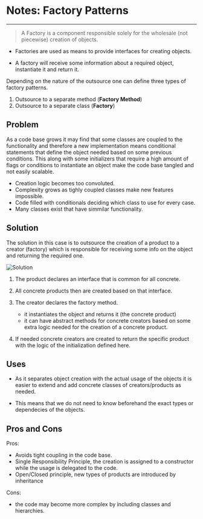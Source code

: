 # Notes: Factory Patterns
---

> A Factory is a component responsible solely for the wholesale (not piecewise) creation of objects.

- Factories are used as means to provide interfaces for creating objects.

- A factory will receive some information about a required object, instantiate it and return it.

Depending on the nature of the outsource one can define three types of factory patterns.
1. Outsource to a separate method (**Factory Method**)
2. Outsource to a separate class (**Factory**)


## Problem

As a code base grows it may find that some classes are coupled to the functionality and therefore a new implementation means conditional statements that define the object needed based on some previous conditions.
This along with some initializers that require a high amount of flags or conditions to instantiate an object make the code base tangled and not easily scalable.

- Creation logic becomes too convoluted.
- Complexity grows as tighly coupled classes make new features impossible.
- Code filled with conditionals deciding which class to use for every case.
- Many classes exist that have simmilar functionality.

## Solution

The solution in this case is to outsource the creation of a product to a creator (factory) which is responsible for receiving some info on the object and returning the required one.

![Solution](https://refactoring.guru/images/patterns/diagrams/factory-method/structure-indexed.png)

1. The product declares an interface that is common for all concrete.

2. All concrete products then are created based on that interface.

3. The creator declares the factory method.
    - it instantiates the object and returns it (the concrete product)
    - it can have abstract methods for concrete creators based on some extra logic needed for the creation of a concrete product.

4. If needed concrete creators are created to return the specific product with the logic of the initialization defined here.

## Uses

- As it separates object creation with the actual usage of the objects it is easier to extend and add concrete classes of creators/products as needed.

- This means that we do not need to know beforehand the exact types or dependecies of the objects.

## Pros and Cons

Pros:
- Avoids tight coupling in the code base.
- Single Responsibility Principle, the creation is assigned to a constructor while the usage is delegated to the code.
- Open/Closed principle, new types of products are introduced by inheritance

Cons:
- the code may become more complex by including classes and hierarchies.
